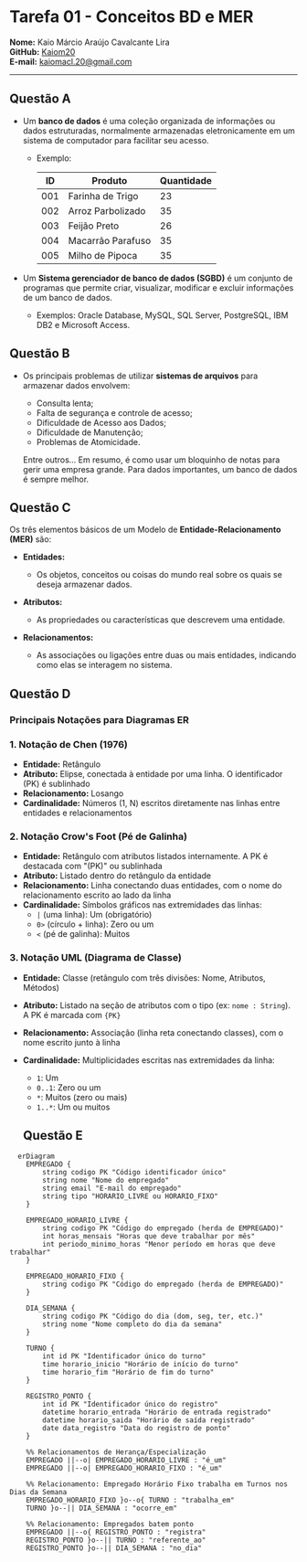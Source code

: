 # Tarefa 01 - Conceitos BD e MER

**Nome:** Kaio Márcio Araújo Cavalcante Lira  
**GitHub:** [Kaiom20](https://github.com/Kaiom20)  
**E-mail:** kaiomacl.20@gmail.com

---
## Questão A

- Um **banco de dados** é uma coleção organizada de informações ou dados estruturadas, normalmente armazenadas eletronicamente em um sistema de computador para facilitar seu acesso.

    - Exemplo:
        
        |  ID  | Produto          | Quantidade |
        |------|------------------|------------|
        | 001  | Farinha de Trigo | 23         |
        | 002  | Arroz Parbolizado| 35         |
        | 003  | Feijão Preto     | 26         |
        | 004  | Macarrão Parafuso| 35         |
        | 005  | Milho de Pipoca  | 35         |

- Um **Sistema gerenciador de banco de dados (SGBD)** é um conjunto de programas que permite criar, visualizar, modificar e excluir informações de um banco de dados.

    - Exemplos: Oracle Database, MySQL, SQL Server, PostgreSQL, IBM DB2 e
Microsoft Access.

## Questão B
- Os principais problemas de utilizar **sistemas de arquivos** para armazenar dados envolvem:

    - Consulta lenta;
    - Falta de segurança e controle de acesso;
    - Dificuldade de Acesso aos Dados;
    - Dificuldade de Manutenção;
    - Problemas de Atomicidade.

    Entre outros... Em resumo, é como usar um bloquinho de notas para gerir uma empresa grande. Para dados importantes, um banco de dados é sempre melhor.

## Questão C
Os três elementos básicos de um Modelo de **Entidade-Relacionamento (MER)** são:
- **Entidades:**
    
    - Os objetos, conceitos ou coisas do mundo real sobre os quais se deseja armazenar dados. 
- **Atributos:** 

    - As propriedades ou características que descrevem uma entidade. 
- **Relacionamentos:**

    - As associações ou ligações entre duas ou mais entidades, indicando como elas se interagem no sistema. 

## Questão D
### Principais Notações para Diagramas ER

### 1. Notação de Chen (1976)
- **Entidade:** Retângulo
- **Atributo:** Elipse, conectada à entidade por uma linha. O identificador (PK) é sublinhado
- **Relacionamento:** Losango
- **Cardinalidade:** Números (1, N) escritos diretamente nas linhas entre entidades e relacionamentos

### 2. Notação Crow's Foot (Pé de Galinha)
- **Entidade:** Retângulo com atributos listados internamente. A PK é destacada com "(PK)" ou sublinhada
- **Atributo:** Listado dentro do retângulo da entidade
- **Relacionamento:** Linha conectando duas entidades, com o nome do relacionamento escrito ao lado da linha
- **Cardinalidade:** Símbolos gráficos nas extremidades das linhas:
  - `|` (uma linha): Um (obrigatório)
  - `0>` (círculo + linha): Zero ou um
  - `<` (pé de galinha): Muitos

### 3. Notação UML (Diagrama de Classe)
- **Entidade:** Classe (retângulo com três divisões: Nome, Atributos, Métodos)
- **Atributo:** Listado na seção de atributos com o tipo (ex: `nome : String`). A PK é marcada com `{PK}`
- **Relacionamento:** Associação (linha reta conectando classes), com o nome escrito junto à linha
- **Cardinalidade:** Multiplicidades escritas nas extremidades da linha:
  - `1`: Um
  - `0..1`: Zero ou um
  - `*`: Muitos (zero ou mais)
  - `1..*`: Um ou muitos

  ## Questão E
```mermaid
  erDiagram
    EMPREGADO {
        string codigo PK "Código identificador único"
        string nome "Nome do empregado"
        string email "E-mail do empregado"
        string tipo "HORARIO_LIVRE ou HORARIO_FIXO"
    }
    
    EMPREGADO_HORARIO_LIVRE {
        string codigo PK "Código do empregado (herda de EMPREGADO)"
        int horas_mensais "Horas que deve trabalhar por mês"
        int periodo_minimo_horas "Menor período em horas que deve trabalhar"
    }
    
    EMPREGADO_HORARIO_FIXO {
        string codigo PK "Código do empregado (herda de EMPREGADO)"
    }
    
    DIA_SEMANA {
        string codigo PK "Código do dia (dom, seg, ter, etc.)"
        string nome "Nome completo do dia da semana"
    }
    
    TURNO {
        int id PK "Identificador único do turno"
        time horario_inicio "Horário de início do turno"
        time horario_fim "Horário de fim do turno"
    }
    
    REGISTRO_PONTO {
        int id PK "Identificador único do registro"
        datetime horario_entrada "Horário de entrada registrado"
        datetime horario_saida "Horário de saída registrado"
        date data_registro "Data do registro de ponto"
    }
    
    %% Relacionamentos de Herança/Especialização
    EMPREGADO ||--o| EMPREGADO_HORARIO_LIVRE : "é_um"
    EMPREGADO ||--o| EMPREGADO_HORARIO_FIXO : "é_um"
    
    %% Relacionamento: Empregado Horário Fixo trabalha em Turnos nos Dias da Semana
    EMPREGADO_HORARIO_FIXO }o--o{ TURNO : "trabalha_em"
    TURNO }o--|| DIA_SEMANA : "ocorre_em"
    
    %% Relacionamento: Empregados batem ponto
    EMPREGADO ||--o{ REGISTRO_PONTO : "registra"
    REGISTRO_PONTO }o--|| TURNO : "referente_ao"
    REGISTRO_PONTO }o--|| DIA_SEMANA : "no_dia"
